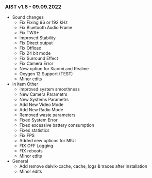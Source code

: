 ### AIST v1.6 - 09.09.2022

* Sound changes
  * Fix Fixing 96 or 192 kHz
  * Fix Bluetooth Audio Frame
  * Fix TWS+
  * Improved Stability
  * Fix Direct output
  * Fix Offload
  * Fix 24 bit mode
  * Fix Surround Effect
  * Fix Camera Error
  * New option for Xiaomi and Realme
  * Oxygen 12 Support (TEST)
  * Minor edits
* In item Other
  * Improved system smoothness
  * New Camera Parametrs
  * New Systems Parametrs
  * Add New Video Mode
  * Add New Radio Mode
  * Removed waste parameters
  * Fixed System Error
  * Fixed excessive battery consumption
  * Fixed statistics
  * Fix FPS
  * Added new options for MIUI
  * FIX OFF Logging
  * FIX reboots
  * Minor edits
* General
  * Add remove dalvik-cache, cache, logs & traces after installation
  * Minor edits

  